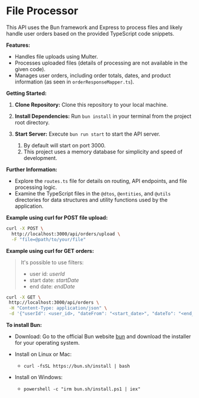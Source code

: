 # File Processor

This API uses the Bun framework and Express to process files and likely handle user orders based on the provided TypeScript code snippets.

**Features:**

- Handles file uploads using Multer.
- Processes uploaded files (details of processing are not available in the given code).
- Manages user orders, including order totals, dates, and product information (as seen in `orderResponseMapper.ts`).

**Getting Started:**

1. **Clone Repository:** Clone this repository to your local machine.

2. **Install Dependencies:** Run `bun install` in your terminal from the project root directory.

3. **Start Server:** Execute `bun run start` to start the API server.
   1. By default will start on port 3000.
   2. This project uses a memory database for simplicity and speed of development.

**Further Information:**

- Explore the `routes.ts` file for details on routing, API endpoints, and file processing logic.
- Examine the TypeScript files in the `@dtos`, `@entities`, and `@utils` directories for data structures and utility functions used by the application.

**Example using curl for POST file upload:**

```bash
curl -X POST \
  http://localhost:3000/api/orders/upload \
  -F "file=@path/to/your/file"
```

**Example using curl for GET orders:**

> It's possible to use filters:
>
> - user id: _userId_
> - start date: _startDate_
> - end date: _endDate_

```bash
curl -X GET \
 http://localhost:3000/api/orders \
 -H "Content-Type: application/json" \
 -d '{"userId": <user_id>, "dateFrom": "<start_date>", "dateTo": "<end_date>}'
```

**To install Bun:**

- Download: Go to the official Bun website [bun](https://bun.sh/) and download the installer for your operating system.

- Install on Linux or Mac:
  - `curl -fsSL https://bun.sh/install | bash`
- Install on Windows:
  - `powershell -c "irm bun.sh/install.ps1 | iex"`
